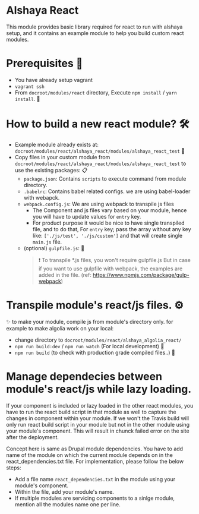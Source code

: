 # Alshaya React

This module provides basic library required for react to run with alshaya
setup, and it contains an example module to help you build custom react
modules.

# Prerequisites :bell:
- You have already setup vagrant
- `vagrant ssh`
- From `docroot/modules/react` directory, Execute `npm install` / `yarn install`. :see_no_evil:

# How to build a new react module? :hammer_and_wrench:
- Example module already exists at: `docroot/modules/react/alshaya_react/modules/alshaya_react_test` :file_folder:
- Copy files in your custom module from `docroot/modules/react/alshaya_react/modules/alshaya_react_test` to use the existing packages: :clipboard:
    -  `package.json`: Contains `scripts` to execute command from module directory.
    -  `.babelrc`: Contains babel related configs. we are using babel-loader with webapck.
    - `webpack.config.js`: We are using webpack to transpile js files
        - The Component and js files vary based on your module, hence you will
         have to update values for `entry` key.
        - For product purpose it would be nice to have single transpiled file, and
         to do that, For `entry` key; pass the array without any key like:
        `['./js/test', './js/custom']` and that will create single `main.js` file.
    - (optional) `gulpfile.js`: :see_no_evil:
        > :exclamation: To transpile *.js files, you won't require gulpfile.js But in case if
        you want to use gulpfile with webpack, the examples are added in the
        file. (ref: https://www.npmjs.com/package/gulp-webpack)

# Transpile module's react/js files. :gear:
:sparkles: to make your module, compile js from module's directory only. for example to make algolia work on your local:
- change directory to `docroot/modules/react/alshaya_algolia_react/`
- `npm run build:dev` / `npm run watch` (For local development) :rowboat:
- `npm run build` (to check with production grade compiled files..) :speedboat:

# Manage dependecies between module's react/js while lazy loading.
If your component is included or lazy loaded in the other react modules, you have to run the react build script in that module as well to capture the changes in component within your module. If we won't the Travis build will only run react build script in your module but not in the other module using your module's component. This will result in chunck failed error on the site after the deployment.

Concept here is same as Drupal module dependencies. You have to add name of the module on which the current module depends on in the react_dependencies.txt file. For implementation, please follow the below steps:
- Add a file name `react_dependencies.txt` in the module using your module's component.
- Within the file, add your module's name.
- If multiple modules are servicing components to a sinlge module, mention all the modules name one per line.
